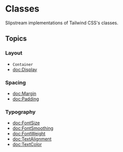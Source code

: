 # Classes

Slipstream implementations of Tailwind CSS's classes.

## Topics

### Layout

- ``Container``
- <doc:Display>

### Spacing

- <doc:Margin>
- <doc:Padding>

### Typography

- <doc:FontSize>
- <doc:FontSmoothing>
- <doc:FontWeight>
- <doc:TextAlignment>
- <doc:TextColor>
